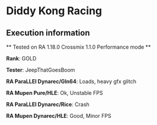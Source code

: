 # Diddy Kong Racing 

## Execution information

** Tested on RA 1.18.0 Crossmix 1.1.0 Performance mode **

**Rank**: GOLD

**Tester**: JeepThatGoesBoom


**RA ParaLLEl Dynarec/Gln64**: Loads, heavy gfx glitch

**RA Mupen Pure/HLE**: Ok, Unstable FPS

**RA ParaLLEl Dynarec/Rice**: Crash

**RA Mupen Dynarec/HLE**: Good, Minor FPS
